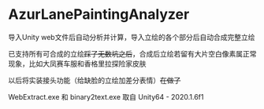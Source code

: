 # AzurLanePaintingAnalyzer
导入Unity web文件后自动分析并计算，导入立绘的各个部分后自动合成完整立绘

已支持所有可合成的立绘<del>踩了无数坑之后</del>，合成后立绘若留有大片空白像素属正常现象，比如大凤赛车服和香格里拉探险家皮肤

以后将实装接头功能（给缺脸的立绘加差分表情）<del>在做了</del>

WebExtract.exe 和 binary2text.exe 取自 Unity64 - 2020.1.6f1
